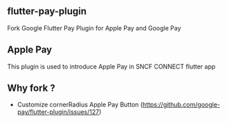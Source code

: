 ## flutter-pay-plugin
Fork Google Flutter Pay Plugin for Apple Pay and Google Pay


## Apple Pay
This plugin is used to introduce Apple Pay in SNCF CONNECT flutter app

## Why fork ?
- Customize cornerRadius Apple Pay Button (https://github.com/google-pay/flutter-plugin/issues/127)
